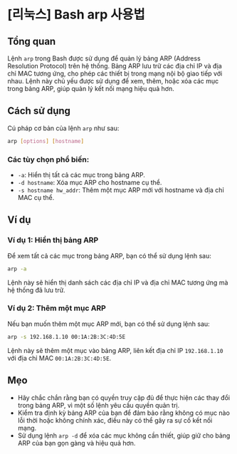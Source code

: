 # [리눅스] Bash arp 사용법

## Tổng quan
Lệnh `arp` trong Bash được sử dụng để quản lý bảng ARP (Address Resolution Protocol) trên hệ thống. Bảng ARP lưu trữ các địa chỉ IP và địa chỉ MAC tương ứng, cho phép các thiết bị trong mạng nội bộ giao tiếp với nhau. Lệnh này chủ yếu được sử dụng để xem, thêm, hoặc xóa các mục trong bảng ARP, giúp quản lý kết nối mạng hiệu quả hơn.

## Cách sử dụng
Cú pháp cơ bản của lệnh `arp` như sau:

```bash
arp [options] [hostname]
```

### Các tùy chọn phổ biến:
- `-a`: Hiển thị tất cả các mục trong bảng ARP.
- `-d hostname`: Xóa mục ARP cho hostname cụ thể.
- `-s hostname hw_addr`: Thêm một mục ARP mới với hostname và địa chỉ MAC cụ thể.

## Ví dụ
### Ví dụ 1: Hiển thị bảng ARP
Để xem tất cả các mục trong bảng ARP, bạn có thể sử dụng lệnh sau:

```bash
arp -a
```

Lệnh này sẽ hiển thị danh sách các địa chỉ IP và địa chỉ MAC tương ứng mà hệ thống đã lưu trữ.

### Ví dụ 2: Thêm một mục ARP
Nếu bạn muốn thêm một mục ARP mới, bạn có thể sử dụng lệnh sau:

```bash
arp -s 192.168.1.10 00:1A:2B:3C:4D:5E
```

Lệnh này sẽ thêm một mục vào bảng ARP, liên kết địa chỉ IP `192.168.1.10` với địa chỉ MAC `00:1A:2B:3C:4D:5E`.

## Mẹo
- Hãy chắc chắn rằng bạn có quyền truy cập đủ để thực hiện các thay đổi trong bảng ARP, vì một số lệnh yêu cầu quyền quản trị.
- Kiểm tra định kỳ bảng ARP của bạn để đảm bảo rằng không có mục nào lỗi thời hoặc không chính xác, điều này có thể gây ra sự cố kết nối mạng.
- Sử dụng lệnh `arp -d` để xóa các mục không cần thiết, giúp giữ cho bảng ARP của bạn gọn gàng và hiệu quả hơn.